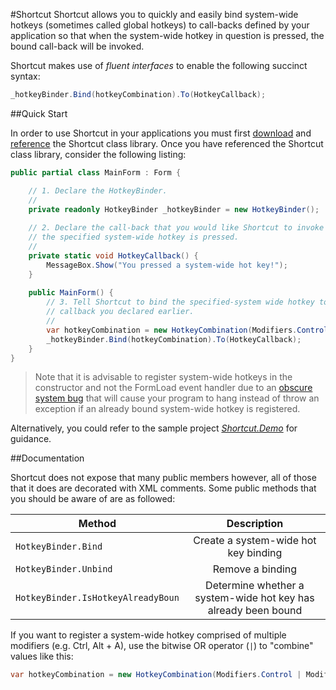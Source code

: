 #Shortcut
Shortcut allows you to quickly and easily bind system-wide hotkeys (sometimes called global hotkeys) to call-backs defined by your application so that when the system-wide hotkey in question is pressed, the bound call-back will be invoked. 

Shortcut makes use of *fluent interfaces* to enable the following succinct syntax:

```c#
_hotkeyBinder.Bind(hotkeyCombination).To(HotkeyCallback);
```

##Quick Start


In order to use Shortcut in your applications you must first [download](https://github.com/ByteBlast/Shortcut/archive/master.zip) and  [reference](http://msdn.microsoft.com/en-us/library/wkze6zky.aspx) the Shortcut class library. Once you have referenced the Shortcut class library, consider the following listing: 


```c#
public partial class MainForm : Form {

    // 1. Declare the HotkeyBinder.
    //
    private readonly HotkeyBinder _hotkeyBinder = new HotkeyBinder();
    
    // 2. Declare the call-back that you would like Shortcut to invoke when 
    // the specified system-wide hotkey is pressed.
    //
    private static void HotkeyCallback() {
        MessageBox.Show("You pressed a system-wide hot key!");
    }
    
    public MainForm() {
        // 3. Tell Shortcut to bind the specified-system wide hotkey to the
        // callback you declared earlier. 
        //
        var hotkeyCombination = new HotkeyCombination(Modifiers.Control, Keys.F);
        _hotkeyBinder.Bind(hotkeyCombination).To(HotkeyCallback);
    }
}
```
> Note that it is advisable  to register system-wide hotkeys in the constructor and not the FormLoad event handler due to an [obscure system bug](http://connect.microsoft.com/VisualStudio/feedback/details/325742/exception-assistant-dialog-box-doesnt-appear-when-debugging-in-vb2008-express) that will cause your program to hang instead of throw an exception if an already bound system-wide hotkey is registered.

Alternatively, you could refer to the sample project  *[Shortcut.Demo](https://github.com/ByteBlast/Shortcut/blob/master/src/Shortcut.Demo/Forms/MainForm.cs)* for guidance.

##Documentation


Shortcut does not expose that many public members however, all of those that it does are decorated with XML comments. Some public methods that you should be aware of are as followed:

| Method                              | Description                                                          |
| ----------------------------------- |:--------------------------------------------------------------------:|
| `HotkeyBinder.Bind`                 | Create a system-wide hot key binding                                 |
| `HotkeyBinder.Unbind`               | Remove a binding                                                     |
| `HotkeyBinder.IsHotkeyAlreadyBoun`  | Determine whether a system-wide hot key has already been bound       | 

If you want to register a system-wide hotkey comprised of multiple modifiers (e.g. Ctrl, Alt + A), use the bitwise OR operator (`|`) to "combine" values like this:  
```c#
var hotkeyCombination = new HotkeyCombination(Modifiers.Control | Modifiers.Alt, Keys.F);
```
